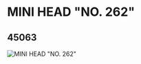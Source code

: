 # MINI HEAD "NO. 262"
## 45063
![MINI HEAD "NO. 262"](https://lc-www-live-s.legocdn.com/media/bricks/5/2/4286060.jpg)